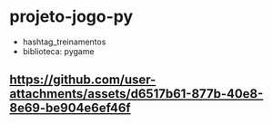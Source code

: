 # projeto-jogo-py
- hashtag_treinamentos
- biblioteca: pygame
## https://github.com/user-attachments/assets/d6517b61-877b-40e8-8e69-be904e6ef46f

